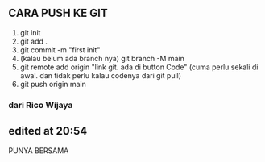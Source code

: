 ## CARA PUSH KE GIT

1. git init
2. git add .
3. git commit -m "first init"
4. (kalau belum ada branch nya) git branch -M main
5. git remote add origin "link git. ada di button Code" (cuma perlu sekali di awal. dan tidak perlu kalau codenya dari git pull)
6. git push origin main

### dari Rico Wijaya

## edited at 20:54

PUNYA BERSAMA
